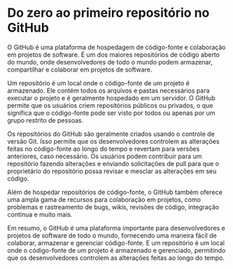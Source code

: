 # Do zero ao primeiro repositório no GitHub

O GitHub é uma plataforma de hospedagem de código-fonte e colaboração em projetos de software. É um dos maiores repositórios de código aberto do mundo, onde desenvolvedores de todo o mundo podem armazenar, compartilhar e colaborar em projetos de software.

Um repositório é um local onde o código-fonte de um projeto é armazenado. Ele contém todos os arquivos e pastas necessários para executar o projeto e é geralmente hospedado em um servidor. O GitHub permite que os usuários criem repositórios públicos ou privados, o que significa que o código-fonte pode ser visto por todos ou apenas por um grupo restrito de pessoas.

Os repositórios do GitHub são geralmente criados usando o controle de versão Git. Isso permite que os desenvolvedores controlem as alterações feitas no código-fonte ao longo do tempo e revertam para versões anteriores, caso necessário. Os usuários podem contribuir para um repositório fazendo alterações e enviando solicitações de pull para que o proprietário do repositório possa revisar e mesclar as alterações em seu código.

Além de hospedar repositórios de código-fonte, o GitHub também oferece uma ampla gama de recursos para colaboração em projetos, como problemas e rastreamento de bugs, wikis, revisões de código, integração contínua e muito mais.

Em resumo, o GitHub é uma plataforma importante para desenvolvedores e projetos de software de todo o mundo, fornecendo uma maneira fácil de colaborar, armazenar e gerenciar código-fonte. E um repositório é um local onde o código-fonte de um projeto é armazenado e gerenciado, permitindo que os desenvolvedores controlem as alterações feitas ao longo do tempo.